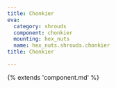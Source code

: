 ```yaml
---
title: Chonkier
eva:
  category: shrouds
  component: chonkier
  mounting: hex_nuts
  name: hex_nuts.shrouds.chonkier
title: Chonkier

---
```


{% extends 'component.md' %}